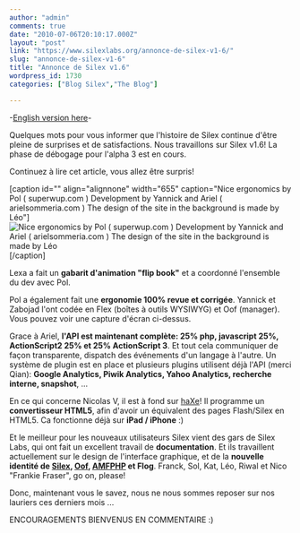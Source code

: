 ```yaml
---
author: "admin"
comments: true
date: "2010-07-06T20:10:17.000Z"
layout: "post"
link: "https://www.silexlabs.org/annonce-de-silex-v1-6/"
slug: "annonce-de-silex-v1-6"
title: "Annonce de Silex v1.6"
wordpress_id: 1730
categories: ["Blog Silex","The Blog"]

---
```

-[English version here](https://www.silexlabs.org/en/2010/07/annonce-de-silex-v1-6/)-



Quelques mots pour vous informer que l'histoire de Silex continue d'être pleine de surprises et de satisfactions. Nous travaillons sur Silex v1.6! La phase de débogage pour l'alpha 3 est en cours.

Continuez à lire cet article, vous allez être surpris!

[caption id="" align="alignnone" width="655" caption="Nice ergonomics by Pol ( superwup.com ) Development by Yannick and Ariel ( arielsommeria.com )  The design of the site in the background is made by Léo"]![Nice ergonomics by Pol ( superwup.com ) Development by Yannick and Ariel ( arielsommeria.com )  The design of the site in the background is made by Léo](http://farm5.static.flickr.com/4122/4757402812_a7a164edcf_b.jpg)[/caption]

<!-- more -->

Lexa a fait un **gabarit d'animation "flip book"** et a coordonné l'ensemble du dev avec Pol.

Pol a également fait une **ergonomie 100% revue et corrigée**. Yannick et Zabojad l'ont codée en Flex (boîtes à outils WYSIWYG) et Oof (manager). Vous pouvez voir une capture d'écran ci-dessus.

Grace à Ariel, **l'API est maintenant complète: 25% php, javascript 25%, ActionScript2 25% et 25% ActionScript 3**. Et tout cela communiquer de façon transparente, dispatch des événements d'un langage à l'autre. Un système de plugin est en place et plusieurs plugins utilisent déjà l'API (merci Qian): **Google Analytics, Piwik Analytics, Yahoo Analytics, recherche interne, snapshot**, ...

En ce qui concerne Nicolas V, il est à fond sur [haXe](http://haxe.org)! Il programme un **convertisseur HTML5**, afin d'avoir un équivalent des pages Flash/Silex en HTML5. Ca fonctionne déjà sur **iPad / iPhone** :)

Et le meilleur pour les nouveaux utilisateurs Silex vient des gars de Silex Labs, qui ont fait un excellent travail de **documentation**. Et ils travaillent actuellement sur le design de l'interface graphique, et de la **nouvelle identité de [Silex](http://silex-ria.org/), [Oof](http://oof.sourceforge.net), [AMFPHP](http://amfphp.sourceforge.net) et Flog**. Franck, Sol, Kat, Léo, Riwal et Nico "Frankie Fraser", go on, please!

Donc, maintenant vous le savez, nous ne nous sommes reposer sur nos lauriers ces derniers mois ...

ENCOURAGEMENTS BIENVENUS EN COMMENTAIRE :)

